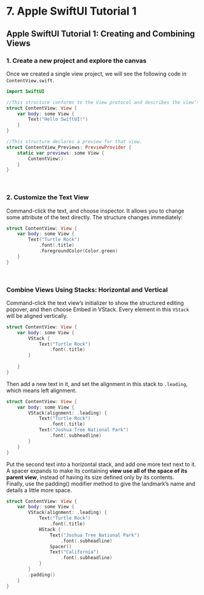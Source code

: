# 7. Apple SwiftUI Tutorial 1

## Apple SwiftUI Tutorial 1: Creating and Combining Views
### 1. Create a new project and explore the canvas
Once we created a single view project, we will see the following code in ```ContentView.swift```.
```swift
import SwiftUI

//This structure conforms to the View protocol and describes the view’s content and layout.
struct ContentView: View {
    var body: some View {
        Text("Hello SwiftUI!")
    }
}

//This structure declares a preview for that view.
struct ContentView_Previews: PreviewProvider {
    static var previews: some View {
        ContentView()
    }
}
```
<br>

### 2. Customize the Text View
Command-click the text, and choose inspector. It allows you to change some attribute of the text directly. The structure changes immediately:
```swift
struct ContentView: View {
    var body: some View {
        Text("Turtle Rock")
            .font(.title)
            .foregroundColor(Color.green)
    }
}
```
<br>

### Combine Views Using Stacks: Horizontal and Vertical
Command-click the text view’s initializer to show the structured editing popover, and then choose Embed in VStack. Every element in this ```VStack``` will be aligned vertically.
```swift
struct ContentView: View {
    var body: some View {
        VStack {
            Text("Turtle Rock")
                .font(.title)
        }
            
    }
}
```
Then add a new text in it, and set the alignment in this stack to ```.leading```, which means left alignment.
```swift
struct ContentView: View {
    var body: some View {
        VStack(alignment: .leading) {
            Text("Turtle Rock")
                .font(.title)
            Text("Joshua Tree National Park")
                .font(.subheadline)
        }
    }
}
```
Put the second text into a horizontal stack, and add one more text next to it. <br>
A spacer expands to make its containing **view use all of the space of its parent view**, instead of having its size defined only by its contents.<br>
Finally, use the padding() modifier method to give the landmark’s name and details a little more space.
```swift
struct ContentView: View {
    var body: some View {
        VStack(alignment: .leading) {
            Text("Turtle Rock")
                .font(.title)
            HStack {
                Text("Joshua Tree National Park")
                    .font(.subheadline)
                Spacer()
                Text("California")
                    .font(.subheadline)
            }
        }
        .padding()
    }
}
```





